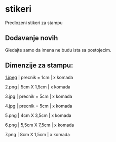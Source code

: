 # stikeri
Predlozeni stikeri za stampu
## Dodavanje novih
Gledajte samo da imena ne budu ista sa postojecim.
## Dimenzije za stampu:
[1.jpeg](https://github.com/CryptoPartySrbija/stikeri/blob/master/1.jpeg)  | precnik = 1cm  | x komada

2.png   | 5cm X 1,5cm    | x komada

3.jpg   | precnik = 5cm  | x komada

4.jpg   | precnik = 5cm  | x komada

5.png   | 4cm X 3,5cm    | x komada

6.png   | 5,5cm X 7,5cm  | x komada

7.png   | 8cm X 1,5cm    | x komada
